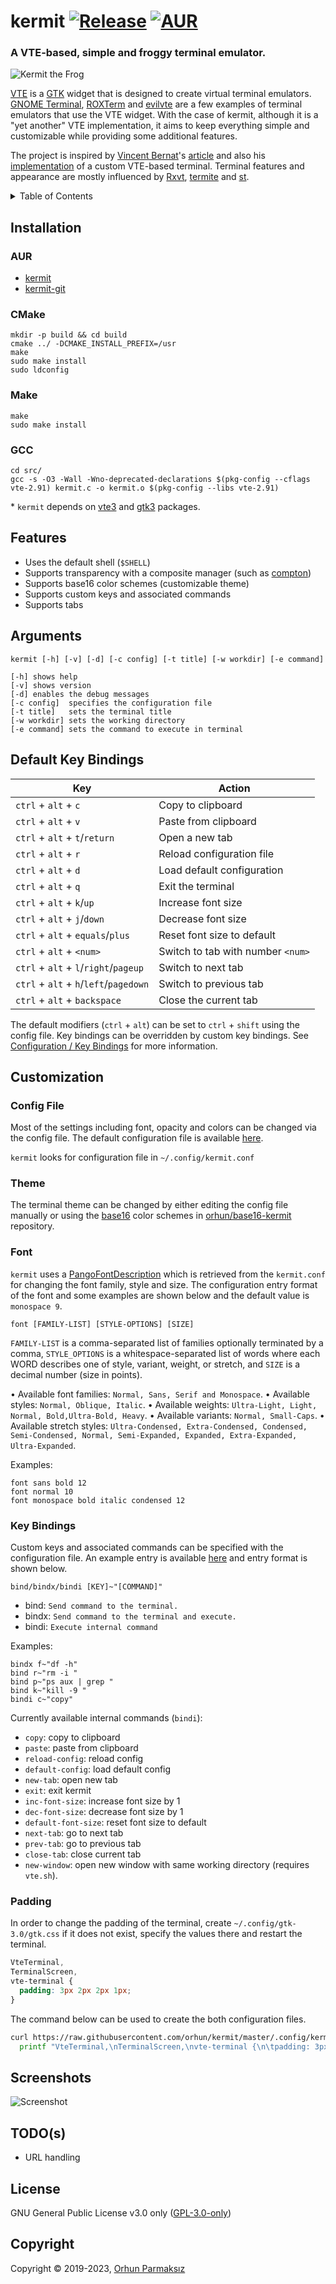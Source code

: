 # kermit [![Release](https://img.shields.io/github/release/orhun/kermit.svg?color=5B7C33&style=flat-square)](https://github.com/orhun/kermit/releases) [![AUR](https://img.shields.io/aur/version/kermit.svg?color=5B7C33&style=flat-square)](https://aur.archlinux.org/packages/kermit/)

### A VTE-based, simple and froggy terminal emulator.

![Kermit the Frog](https://user-images.githubusercontent.com/24392180/59636824-2af20180-915d-11e9-95dd-0a077ebc3cfa.gif)

[VTE](https://developer.gnome.org/vte/) is a [GTK](https://developer.gnome.org/gtk3/3.0/) widget that is designed to create virtual terminal emulators. [GNOME Terminal](https://help.gnome.org/users/gnome-terminal/stable/), [ROXTerm](https://github.com/realh/roxterm) and [evilvte](http://www.calno.com/evilvte/) are a few examples of terminal emulators that use the VTE widget. With the case of kermit, although it is a "yet another" VTE implementation, it aims to keep everything simple and customizable while providing some additional features.

The project is inspired by [Vincent Bernat](https://vincent.bernat.ch/en)'s [article](https://vincent.bernat.ch/en/blog/2017-write-own-terminal) and also his [implementation](https://github.com/vincentbernat/vbeterm) of a custom VTE-based terminal. Terminal features and appearance are mostly influenced by [Rxvt](https://wiki.archlinux.org/index.php/Rxvt-unicode), [termite](https://github.com/thestinger/termite) and [st](https://st.suckless.org/).

<details>
  <summary>Table of Contents</summary>

<!-- vim-markdown-toc GFM -->

- [Installation](#installation)
  - [AUR](#aur)
  - [CMake](#cmake)
  - [Make](#make)
  - [GCC](#gcc)
- [Features](#features)
- [Arguments](#arguments)
- [Key Bindings](#key-bindings)
- [Customization](#customization)
  - [Config File](#config-file)
  - [Theme](#theme)
  - [Font](#font)
  - [Key Bindings](#key-bindings-1)
  - [Padding](#padding)
- [Screenshots](#screenshots)
- [TODO(s)](#todos)
- [License](#license)
- [Copyright](#copyright)

<!-- vim-markdown-toc -->

</details>

## Installation

### AUR

- [kermit](https://aur.archlinux.org/packages/kermit/)
- [kermit-git](https://aur.archlinux.org/packages/kermit-git/)

### CMake

```
mkdir -p build && cd build
cmake ../ -DCMAKE_INSTALL_PREFIX=/usr
make
sudo make install
sudo ldconfig
```

### Make

```
make
sudo make install
```

### GCC

```
cd src/
gcc -s -O3 -Wall -Wno-deprecated-declarations $(pkg-config --cflags vte-2.91) kermit.c -o kermit.o $(pkg-config --libs vte-2.91)
```

\* `kermit` depends on [vte3](https://www.archlinux.org/packages/extra/x86_64/vte3/) and [gtk3](https://www.archlinux.org/packages/extra/x86_64/gtk3/) packages.

## Features

- Uses the default shell (`$SHELL`)
- Supports transparency with a composite manager (such as [compton](https://github.com/chjj/compton))
- Supports base16 color schemes (customizable theme)
- Supports custom keys and associated commands
- Supports tabs

## Arguments

```
kermit [-h] [-v] [-d] [-c config] [-t title] [-w workdir] [-e command]

[-h] shows help
[-v] shows version
[-d] enables the debug messages
[-c config]  specifies the configuration file
[-t title]   sets the terminal title
[-w workdir] sets the working directory
[-e command] sets the command to execute in terminal
```

## Default Key Bindings

| Key                                    | Action                            |
|----------------------------------------|-----------------------------------|
| `ctrl` + `alt` + `c`                   | Copy to clipboard                 |
| `ctrl` + `alt` + `v`                   | Paste from clipboard              |
| `ctrl` + `alt` + `t`/`return`          | Open a new tab                    |
| `ctrl` + `alt` + `r`                   | Reload configuration file         |
| `ctrl` + `alt` + `d`                   | Load default configuration        |
| `ctrl` + `alt` + `q`                   | Exit the terminal                 |
| `ctrl` + `alt` + `k`/`up`              | Increase font size                |
| `ctrl` + `alt` + `j`/`down`            | Decrease font size                |
| `ctrl` + `alt` + `equals`/`plus`       | Reset font size to default        |
| `ctrl` + `alt` + `<num>`               | Switch to tab with number `<num>` |
| `ctrl` + `alt` + `l`/`right`/`pageup`  | Switch to next tab                |
| `ctrl` + `alt` + `h`/`left`/`pagedown` | Switch to previous tab            |
| `ctrl` + `alt` + `backspace`           | Close the current tab             |

The default modifiers (`ctrl` + `alt`) can be set to `ctrl` + `shift` using the config file.
Key bindings can be overridden by custom key bindings.
See [Configuration / Key Bindings](#key-bindings) for more information.

## Customization

### Config File

Most of the settings including font, opacity and colors can be changed via the config file. The default configuration file is available [here](https://github.com/orhun/kermit/blob/master/.config/kermit.conf).

`kermit` looks for configuration file in `~/.config/kermit.conf`

### Theme

The terminal theme can be changed by either editing the config file manually or using the [base16](https://github.com/chriskempson/base16) color schemes in [orhun/base16-kermit](https://github.com/orhun/base16-kermit) repository.

### Font

`kermit` uses a [PangoFontDescription](https://developer.gnome.org/pygtk/stable/class-pangofontdescription.html) which is retrieved from the `kermit.conf` for changing the font family, style and size. The configuration entry format of the font and some examples are shown below and the default value is `monospace 9`.

```
font [FAMILY-LIST] [STYLE-OPTIONS] [SIZE]
```

`FAMILY-LIST` is a comma-separated list of families optionally terminated by a comma, `STYLE_OPTIONS` is a whitespace-separated list of words where each WORD describes one of style, variant, weight, or stretch, and `SIZE` is a decimal number (size in points).

• Available font families: `Normal, Sans, Serif and Monospace`.
• Available styles: `Normal, Oblique, Italic`.
• Available weights: `Ultra-Light, Light, Normal, Bold,Ultra-Bold, Heavy`.
• Available variants: `Normal, Small-Caps`.
• Available stretch styles: `Ultra-Condensed, Extra-Condensed, Condensed, Semi-Condensed, Normal, Semi-Expanded, Expanded, Extra-Expanded, Ultra-Expanded`.

Examples:

```
font sans bold 12
font normal 10
font monospace bold italic condensed 12
```

### Key Bindings

Custom keys and associated commands can be specified with the configuration file. An example entry is available [here](https://github.com/orhun/kermit/blob/master/.config/kermit.conf#L14) and entry format is shown below.

```
bind/bindx/bindi [KEY]~"[COMMAND]"
```

- bind: `Send command to the terminal.`
- bindx: `Send command to the terminal and execute.`
- bindi: `Execute internal command`

Examples:

```
bindx f~"df -h"
bind r~"rm -i "
bind p~"ps aux | grep "
bind k~"kill -9 "
bindi c~"copy"
```

Currently available internal commands (`bindi`):
* `copy`: copy to clipboard
* `paste`: paste from clipboard
* `reload-config`: reload config
* `default-config`: load default config
* `new-tab`: open new tab
* `exit`: exit kermit
* `inc-font-size`: increase font size by 1
* `dec-font-size`: decrease font size by 1
* `default-font-size`: reset font size to default
* `next-tab`: go to next tab
* `prev-tab`: go to previous tab
* `close-tab`: close current tab
* `new-window`: open new window with same working directory (requires `vte.sh`).


### Padding

In order to change the padding of the terminal, create `~/.config/gtk-3.0/gtk.css` if it does not exist, specify the values there and restart the terminal.

```css
VteTerminal,
TerminalScreen,
vte-terminal {
  padding: 3px 2px 2px 1px;
}
```

The command below can be used to create the both configuration files.

```bash
curl https://raw.githubusercontent.com/orhun/kermit/master/.config/kermit.conf --output ~/.config/kermit.conf && \
  printf "VteTerminal,\nTerminalScreen,\nvte-terminal {\n\tpadding: 3px 2px 2px 1px;\n}\n" > ~/.config/gtk-3.0/gtk.css
```

## Screenshots

![Screenshot](https://user-images.githubusercontent.com/24392180/87167894-5a2e6000-c2d6-11ea-9c99-fa05cf56f40b.gif)

## TODO(s)

- URL handling

## License

GNU General Public License v3.0 only ([GPL-3.0-only](https://www.gnu.org/licenses/gpl.txt))

## Copyright

Copyright © 2019-2023, [Orhun Parmaksız](mailto:orhunparmaksiz@gmail.com)
